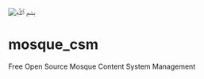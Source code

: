 ![بِسۡمِ ٱللَّهِ‎](https://upload.wikimedia.org/wikipedia/commons/thumb/1/1f/Bismillah_Calligraphy5.svg/220px-Bismillah_Calligraphy5.svg.png)


# mosque_csm
Free Open Source Mosque Content System Management
